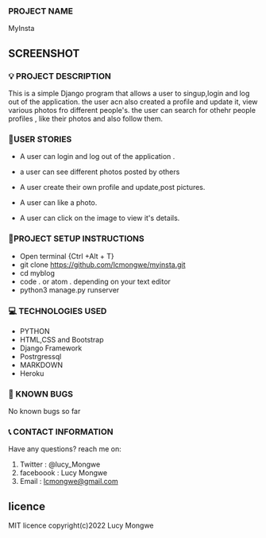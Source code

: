 ### PROJECT NAME

MyInsta


## SCREENSHOT

<!-- ![MYPORTFOLIO](./portapp/static/images/screen2.png) -->

### :bulb: PROJECT DESCRIPTION

This is a simple Django program that allows a user to singup,login and log out of the application. the user acn also created a profile and update it, view various photos fro different people's. the user can search for othehr people profiles , like their photos and also follow them.

### :pushpin:USER STORIES
- A user can login and log out of the application .
- a user can see different photos posted by others 
- A user create their own profile and update,post pictures.

- A user can like  a photo.
- A user can  click on the image to view it's details. 


### :pushpin:PROJECT SETUP INSTRUCTIONS

- Open terminal {Ctrl +Alt + T}
- git clone https://github.com/lcmongwe/myinsta.git
- cd myblog
- code . or atom . depending on your text editor
- python3 manage.py runserver

### :computer: TECHNOLOGIES USED

- PYTHON
- HTML,CSS and Bootstrap
- Django Framework
- Postrgressql
- MARKDOWN
- Heroku

### :pushpin: KNOWN BUGS
No known bugs so far

### :telephone_receiver: CONTACT INFORMATION

Have any questions? reach me on:

1. Twitter : @lucy_Mongwe
2. faceboook : Lucy Mongwe
3. Email : lcmongwe@gmail.com

## licence
MIT licence
copyright(c)2022 Lucy Mongwe